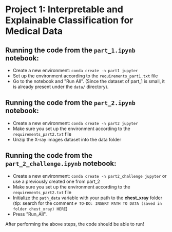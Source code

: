 # Project 1: Interpretable and Explainable Classification for Medical Data
## Running the code from the `part_1.ipynb` notebook:
- Create a new environment: `conda create -n part1 jupyter`
- Set up the environment according to the `requirements_part1.txt` file
- Go to the notebook and "Run All". (Since the dataset of part_1 is small, it is already present under the `data/` directory).
## Running the code from the `part_2.ipynb` notebook:
- Create a new environment: `conda create -n part2 jupyter`
- Make sure you set up the environment according to the `requirements_part2.txt` file
- Unzip the X-ray images dataset into the data folder

## Running the code from the `part_2_challenge.ipynb` notebook:
- Create a new environment: `conda create -n part2_challenge jupyter` or use a previously created one from part_2
- Make sure you set up the environment according to the `requirements_part2.txt` file
- Initialize the `path_data` variable with your path to the **chest_xray** folder (tip: search for the comment `# TO-DO: INSERT PATH TO DATA (saved in folder chest_xray) HERE`)
- Press "Run_All". 

After performing the above steps, the code should be able to run!
